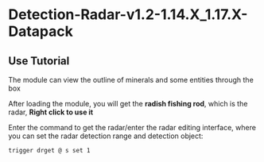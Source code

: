 # Detection-Radar-v1.2-1.14.X_1.17.X-Datapack

## Use Tutorial

The module can view the outline of minerals and some entities through the box

After loading the module, you will get the **radish fishing rod**, which is the radar, **Right click to use it**

Enter the command to get the radar/enter the radar editing interface, where you can set the radar detection range and detection object:

`trigger drget @ s set 1`
